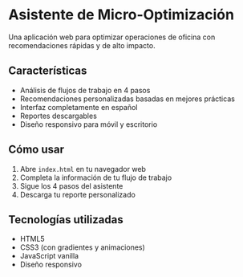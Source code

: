 # Asistente de Micro-Optimización

Una aplicación web para optimizar operaciones de oficina con recomendaciones rápidas y de alto impacto.

## Características

- Análisis de flujos de trabajo en 4 pasos
- Recomendaciones personalizadas basadas en mejores prácticas
- Interfaz completamente en español
- Reportes descargables
- Diseño responsivo para móvil y escritorio

## Cómo usar

1. Abre `index.html` en tu navegador web
2. Completa la información de tu flujo de trabajo
3. Sigue los 4 pasos del asistente
4. Descarga tu reporte personalizado

## Tecnologías utilizadas

- HTML5
- CSS3 (con gradientes y animaciones)
- JavaScript vanilla
- Diseño responsivo